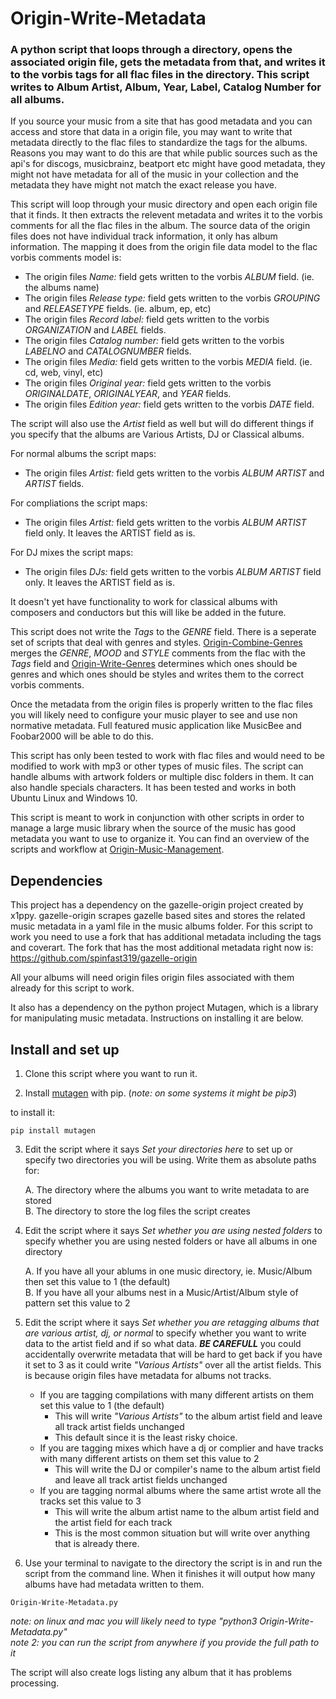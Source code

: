 # Origin-Write-Metadata
### A python script that loops through a directory, opens the associated origin file, gets the metadata from that, and writes it to the vorbis tags for all flac files in the directory. This script writes to Album Artist, Album, Year, Label, Catalog Number for all albums.

If you source your music from a site that has good metadata and you can access and store that data in a origin file, you may want to write that metadata directly to the flac files to standardize the tags for the albums.  Reasons you may want to do this are that while public sources such as the api's for discogs, musicbrainz, beatport etc might have good metadata, they might not have metadata for all of the music in your collection and the metadata they have might not match the exact release you have. 

This script will loop through your music directory and open each origin file that it finds. It then extracts the relevent metadata and writes it to the vorbis comments for all the flac files in the album. The source data of the origin files does not have individual track information, it only has album information. The mapping it does from the origin file data model to the flac vorbis comments model is:
- The origin files _Name:_ field gets written to the vorbis _ALBUM_ field. (ie. the albums name)
- The origin files _Release type:_ field gets written to the vorbis _GROUPING_ and _RELEASETYPE_ fields. (ie. album, ep, etc)
- The origin files _Record label:_ field gets written to the vorbis _ORGANIZATION_ and _LABEL_ fields. 
- The origin files _Catalog number:_ field gets written to the vorbis _LABELNO_ and _CATALOGNUMBER_ fields.
- The origin files _Media:_ field gets written to the vorbis _MEDIA_ field. (ie. cd, web, vinyl, etc)
- The origin files _Original year:_ field gets written to the vorbis _ORIGINALDATE_, _ORIGINALYEAR_, and _YEAR_ fields.
- The origin files _Edition year:_ field gets written to the vorbis _DATE_ field.

The script will also use the _Artist_ field as well but will do different things if you specify that the albums are Various Artists, DJ or Classical albums. 

For normal albums the script maps:   
- The origin files _Artist:_ field gets written to the vorbis _ALBUM ARTIST_ and _ARTIST_ fields. 
 
For compliations the script maps:   
- The origin files _Artist:_ field gets written to the vorbis _ALBUM ARTIST_ field only. It leaves the ARTIST field as is.   

For DJ mixes the script maps:   
- The origin files _DJs:_ field gets written to the vorbis _ALBUM ARTIST_ field only. It leaves the ARTIST field as is.

It doesn't yet have functionality to work for classical albums with composers and conductors but this will like be added in the future.

This script does not write the _Tags_ to the _GENRE_ field. There is a seperate set of scripts that deal with genres and styles. [Origin-Combine-Genres](https://github.com/spinfast319/Origin-Combine-Genres) merges the _GENRE_, _MOOD_ and _STYLE_ comments from the flac with the _Tags_ field and [Origin-Write-Genres](https://github.com/spinfast319/Origin-Write-Genres) determines which ones should be genres and which ones should be styles and writes them to the correct vorbis comments.

Once the metadata from the origin files is properly written to the flac files you will likely need to configure your music player to see and use non normative metadata.  Full featured music application like MusicBee and Foobar2000 will be able to do this.

This script has only been tested to work with flac files and would need to be modified to work with mp3 or other types of music files. The script can handle albums with artwork folders or multiple disc folders in them. It can also handle specials characters. It has been tested and works in both Ubuntu Linux and Windows 10.

This script is meant to work in conjunction with other scripts in order to manage a large music library when the source of the music has good metadata you want to use to organize it.  You can find an overview of the scripts and workflow at [Origin-Music-Management](https://github.com/spinfast319/Origin-Music-Management). 

## Dependencies
This project has a dependency on the gazelle-origin project created by x1ppy. gazelle-origin scrapes gazelle based sites and stores the related music metadata in a yaml file in the music albums folder. For this script to work you need to use a fork that has additional metadata including the tags and coverart. The fork that has the most additional metadata right now is: https://github.com/spinfast319/gazelle-origin

All your albums will need origin files origin files associated with them already for this script to work.

It also has a dependency on the python project Mutagen, which is a library for manipulating music metadata. Instructions on installing it are below.

## Install and set up
1) Clone this script where you want to run it.

2) Install [mutagen](https://pypi.org/project/mutagen/) with pip. (_note: on some systems it might be pip3_) 

to install it:

```
pip install mutagen
```

3) Edit the script where it says _Set your directories here_ to set up or specify two directories you will be using. Write them as absolute paths for:

    A. The directory where the albums you want to write metadata to are stored  
    B. The directory to store the log files the script creates  

4) Edit the script where it says _Set whether you are using nested folders_ to specify whether you are using nested folders or have all albums in one directory 

    A. If you have all your ablums in one music directory, ie. Music/Album then set this value to 1 (the default)  
    B. If you have all your albums nest in a Music/Artist/Album style of pattern set this value to 2  

5) Edit the script where it says _Set whether you are retagging albums that are various artist, dj, or normal_ to specify whether you want to write data to the artist field and if so what data. ***BE CAREFULL*** you could accidentally overwrite metadata that will be hard to get back if you have it set to 3 as it could write _"Various Artists"_ over all the artist fields.  This is because origin files have metadata for albums not tracks.

    - If you are tagging compilations with many different artists on them set this value to 1 (the default)
      - This will write _"Various Artists"_ to the album artist field and leave all track artist fields unchanged   
      - This default since it is the least risky choice.   
    - If you are tagging mixes which have a dj or complier and have tracks with many different artists on them set this value to 2
      - This will write the DJ or compiler's name to the album artist field and leave all track artist fields unchanged     
    - If you are tagging normal albums where the same artist wrote all the tracks set this value to 3
      - This will write the album artist name to the album artist field and the artist field for each track
      - This is the most common situation but will write over anything that is already there. 

6) Use your terminal to navigate to the directory the script is in and run the script from the command line.  When it finishes it will output how many albums have had metadata written to them.

```
Origin-Write-Metadata.py
```

_note: on linux and mac you will likely need to type "python3 Origin-Write-Metadata.py"_  
_note 2: you can run the script from anywhere if you provide the full path to it_

The script will also create logs listing any album that it has problems processing.  


